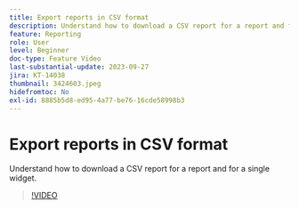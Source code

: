 ```yaml
---
title: Export reports in CSV format
description: Understand how to download a CSV report for a report and for a single widget.
feature: Reporting
role: User
level: Beginner
doc-type: Feature Video
last-substantial-update: 2023-09-27
jira: KT-14038
thumbnail: 3424603.jpeg
hidefromtoc: No
exl-id: 8885b5d8-ed95-4a77-be76-16cde58998b3
---
```

# Export reports in CSV format

Understand how to download a CSV report for a report and for a single widget.

>[!VIDEO](https://video.tv.adobe.com/v/3424603/?learn=on)
